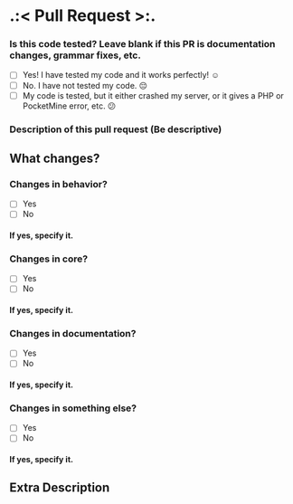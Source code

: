 # .:< Pull Request >:.

### Is this code tested? Leave blank if this PR is documentation changes, grammar fixes, etc.

- [ ] Yes! I have tested my code and it works perfectly! ☺
- [ ] No. I have not tested my code. 😔
- [ ] My code is tested, but it either crashed my server, or it gives a PHP or PocketMine error, etc. 😕

### Description of this pull request (Be descriptive)


## What changes?

### Changes in behavior?

- [ ] Yes
- [ ] No

#### If yes, specify it.


### Changes in core?

- [ ] Yes
- [ ] No

#### If yes, specify it.


### Changes in documentation?

- [ ] Yes
- [ ] No

#### If yes, specify it.


### Changes in something else?

- [ ] Yes
- [ ] No

#### If yes, specify it.


## Extra Description

